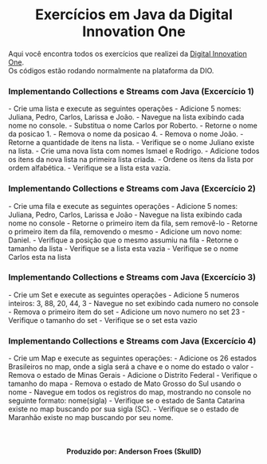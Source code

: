 <!--About session-->
<h1 align="center">Exercícios em Java da Digital Innovation One</h1>

Aqui você encontra todos os exercícios que realizei da [Digital Innovation One](https://digitalinnovation.one/).<br>
Os códigos estão rodando normalmente na plataforma da DIO.

<h3>Implementando Collections e Streams com Java (Excercício 1)</h3>
- Crie uma lista e execute as seguintes operações
- Adicione 5 nomes: Juliana, Pedro, Carlos, Larissa e João.
- Navegue na lista exibindo cada nome no console.
- Substitua o nome Carlos por Roberto.
- Retorne o nome da posicao 1.
- Remova o nome da posicao 4. 
- Remova o nome João.
- Retorne a quantidade de itens na lista.
- Verifique se o nome Juliano existe na lista.
- Crie uma nova lista com nomes Ismael e Rodrigo.
- Adicione todos os itens da nova lista na primeira lista criada.
- Ordene os itens da lista por ordem alfabética.
- Verifique se a lista esta vazia.

<h3>Implementando Collections e Streams com Java (Excercício 2)</h3>
- Crie uma fila e execute as seguintes operações
- Adicione 5 nomes: Juliana, Pedro, Carlos, Larissa e João 
- Navegue na lista exibindo cada nome no console 
- Retorne o primeiro item da fila, sem removê-lo 
- Retorne o primeiro item da fila, removendo o mesmo 
- Adicione um novo nome: Daniel. 
- Verifique a posição que o mesmo assumiu na fila
- Retorne o tamanho da lista 
- Verifique se a lista esta vazia 
- Verifique se o nome Carlos esta na lista 

<h3>Implementando Collections e Streams com Java (Excercício 3)</h3>
- Crie um Set e execute as seguintes operações
- Adicione 5 numeros inteiros: 3, 88, 20, 44, 3 
- Navegue no set exibindo cada numero no console 
- Remova o primeiro item do set 
- Adicione um novo numero no set 23 
- Verifique o tamanho do set 
- Verifique se o set esta vazio 

<h3>Implementando Collections e Streams com Java (Excercício 4)</h3>
- Crie um Map e execute as seguintes operações:
- Adicione os 26 estados Brasileiros no map, onde a sigla será a chave e o nome do estado o valor 
- Remova o estado de Minas Gerais 
- Adicione o Distrito Federal 
- Verifique o tamanho do mapa 
- Remova o estado de Mato Grosso do Sul usando o nome
- Navegue em todos os registros do map, mostrando no console no seguinte formato: nome(sigla) 
- Verifique se o estado de Santa Catarina existe no map buscando por sua sigla (SC). 
- Verifique se o estado de Maranhão existe no map buscando por seu nome. 

<!--Bottom session-->
<br><h4 align=center>Produzido por: Anderson Froes (SkullD)</h4>
